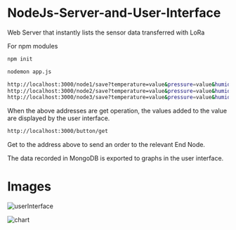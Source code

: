 # NodeJs-Server-and-User-Interface


Web Server that instantly lists the sensor data transferred with LoRa



For npm modules 
```bash
npm init 
```
```bash
nodemon app.js 
```
```bash
http://localhost:3000/node1/save?temperature=value&pressure=value&humidity=value
http://localhost:3000/node2/save?temperature=value&pressure=value&humidity=value
http://localhost:3000/node3/save?temperature=value&pressure=value&humidity=value
```

When the above addresses are get operation, the values added to the value are displayed by the user interface.

```bash
http://localhost:3000/button/get
```
Get to the address above to send an order to the relevant End Node.


The data recorded in MongoDB is exported to graphs in the user interface.


# Images


![userInterface](https://user-images.githubusercontent.com/51484011/148235438-b985079f-1982-46ce-9533-681bc0edf45f.JPG)


![chart](https://user-images.githubusercontent.com/51484011/148235205-0b4ba7c7-9a6a-40f6-8f25-fae6a911596e.JPG)
